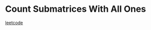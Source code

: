 Count Submatrices With All Ones
===============================
[leetcode](https://leetcode.com/problems/count-submatrices-with-all-ones)
